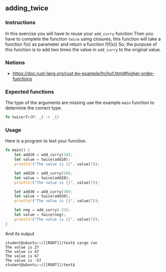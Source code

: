 ## adding_twice

### Instructions

In this exercise you will have to reuse your `add_curry` function
Then you have to complete the function `twice` using closures, this function will
take a function f(x) as parameter and return a function f(f(x))
So, the purpose of this function is to add two times the value in `add_curry` to the original value.

### Notions

- https://doc.rust-lang.org/rust-by-example/fn/hof.html#higher-order-functions

### Expected functions

The type of the arguments are missing use the example `main` function to determine the correct type.

```rust
fn twice<T>(F: _) -> _{}
```

### Usage

Here is a program to test your function.

```rust
fn main() {
    let add10 = add_curry(10);
    let value = twice(add10);
    println!("The value is {}", value(7));

    let add20 = add_curry(20);
    let value = twice(add20);
    println!("The value is {}", value(7));

    let add30 = add_curry(30);
    let value = twice(add30);
    println!("The value is {}", value(7));

    let neg = add_curry(-32);
    let value = twice(neg);
    println!("The value is {}", value(7));
}
```

And its output

```console
student@ubuntu:~/[[ROOT]]/test$ cargo run
The value is 27
The value is 47
The value is 67
The value is -57
student@ubuntu:~/[[ROOT]]/test$
```
